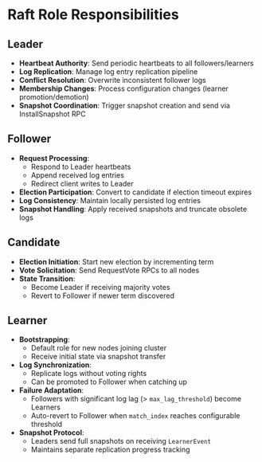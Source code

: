 # Raft Role Responsibilities

## Leader

- **Heartbeat Authority**: Send periodic heartbeats to all followers/learners
- **Log Replication**: Manage log entry replication pipeline
- **Conflict Resolution**: Overwrite inconsistent follower logs
- **Membership Changes**: Process configuration changes (learner promotion/demotion)
- **Snapshot Coordination**: Trigger snapshot creation and send via InstallSnapshot RPC

## Follower

- **Request Processing**:
    - Respond to Leader heartbeats
    - Append received log entries
    - Redirect client writes to Leader
- **Election Participation**: Convert to candidate if election timeout expires
- **Log Consistency**: Maintain locally persisted log entries
- **Snapshot Handling**: Apply received snapshots and truncate obsolete logs

## Candidate

- **Election Initiation**: Start new election by incrementing term
- **Vote Solicitation**: Send RequestVote RPCs to all nodes
- **State Transition**:
    - Become Leader if receiving majority votes
    - Revert to Follower if newer term discovered

## Learner

- **Bootstrapping**:
    - Default role for new nodes joining cluster
    - Receive initial state via snapshot transfer
- **Log Synchronization**:
    - Replicate logs without voting rights
    - Can be promoted to Follower when catching up
- **Failure Adaptation**:
    - Followers with significant log lag (> `max_lag_threshold`) become Learners
    - Auto-revert to Follower when `match_index` reaches configurable threshold
- **Snapshot Protocol**:
    - Leaders send full snapshots on receiving `LearnerEvent`
    - Maintains separate replication progress tracking